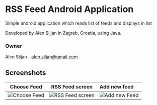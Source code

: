 # RSS Feed Android Application #

Simple android application which reads list of feeds and displays in list

Developed by Alen Siljan in Zagreb, Croatia, using Java.

### Owner ###

Alen Siljan - alen.siljan@gmail.com

## Screenshots

Choose Feed             |  RSS Feed screen              | Add new feed
:-------------------------:|:-------------------------:|:------------------------|
![Choose Feed](https://github.com/asiljan/RSSFeed/blob/master/screenshots/screen_1.png?raw=true) | ![RSS Feed screen](https://github.com/asiljan/RSSFeed/blob/master/screenshots/screen_2.png?raw=true) | ![Add new Feed](https://github.com/asiljan/RSSFeed/blob/master/screenshots/screen_3.png?raw=true) |
